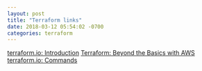 ```yaml
---
layout: post
title: "Terraform links"
date: 2018-03-12 05:54:02 -0700
categories: terraform
---
```

[terraform.io: Introduction](https://www.terraform.io/intro/index.html)
[Terraform: Beyond the Basics with AWS](https://aws.amazon.com/blogs/apn/terraform-beyond-the-basics-with-aws/)
[terraform.io: Commands](https://www.terraform.io/docs/commands/)

